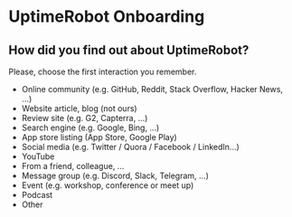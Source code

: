 # UptimeRobot Onboarding

## How did you find out about UptimeRobot? 

Please, choose the first interaction you remember.

- Online community (e.g. GitHub, Reddit, Stack Overflow, Hacker News, ...)
- Website article, blog (not ours)
- Review site (e.g. G2, Capterra, ...)
- Search engine (e.g. Google, Bing, ...)
- App store listing (App Store, Google Play)
- Social media (e.g. Twitter / Quora / Facebook / LinkedIn...)
- YouTube
- From a friend, colleague, ...
- Message group (e.g. Discord, Slack, Telegram, ...)
- Event (e.g. workshop, conference or meet up)
- Podcast
- Other
